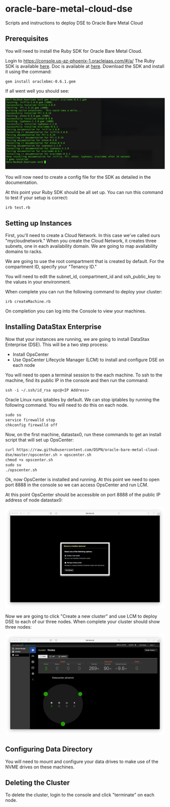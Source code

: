 # oracle-bare-metal-cloud-dse
Scripts and instructions to deploy DSE to Oracle Bare Metal Cloud

## Prerequisites

You will need to install the Ruby SDK for Oracle Bare Metal Cloud.

Login to https://console.us-az-phoenix-1.oracleiaas.com/#/a/  The Ruby SDK is available [here](https://docs.us-az-phoenix-1.oracleiaas.com/tools/ruby/latest/download/oraclebmc-0.6.1.gem).  Doc is available at [here](https://docs.us-az-phoenix-1.oracleiaas.com/tools/ruby/latest/frames.html).  Download the SDK and install it using the command:

    gem install oraclebmc-0.6.1.gem

If all went well you should see:

![](./img/geminstall.png)

You will now need to create a config file for the SDK as detailed in the documentation.

At this point your Ruby SDK should be all set up.  You can run this command to test if your setup is correct:

    irb test.rb

## Setting up Instances

First, you'll need to create a Cloud Network.  In this case we've called ours "mycloudnetwork."  When you create the Cloud Network, it creates three subnets, one in each availability domain.  We are going to map availability domains to racks.

We are going to use the root compartment that is created by default.  For the compartment ID, specify your "Tenancy ID."

You will need to edit the subnet_id, compartment_id and ssh_public_key to the values in your environment.

When complete you can run the following command to deploy your cluster:

    irb createMachine.rb
    
On completion you can log into the Console to view your machines.

## Installing DataStax Enterprise

Now that your instances are running, we are going to install DataStax Enterprise (DSE).  This will be a two step process:
* Install OpsCenter
* Use OpsCenter Lifecycle Manager (LCM) to install and configure DSE on each node

You will need to open a terminal session to the each machine.  To ssh to the machine, find its public IP in the console and then run the command:

    ssh -i ~/.ssh/id_rsa opc@<IP Address>

Oracle Linux runs iptables by default.  We can stop iptables by running the following command.  You will need to do this on each node.

    sudo su
    service firewalld stop
    chkconfig firewalld off

Now, on the first machine, datastax0, run these commands to get an install script that will set up OpsCenter:

    curl https://raw.githubusercontent.com/DSPN/oracle-bare-metal-cloud-dse/master/opscenter.sh > opscenter.sh
    chmod +x opscenter.sh
    sudo su
    ./opscenter.sh

Ok, now OpsCenter is installed and running.  At this point we need to open port 8888 in the console so we can access OpsCenter and run LCM.

At this point OpsCenter should be accessible on port 8888 of the public IP address of node datastax0:

![](./img/welcometoopscenter.png)

Now we are going to click "Create a new cluster" and use LCM to deploy DSE to each of our three nodes.  When complete your cluster should show three nodes:

![](./img/opscentercluster.png)

## Configuring Data Directory

You will need to mount and configure your data drives to make use of the NVME drives on these machines.

## Deleting the Cluster

To delete the cluster, login to the console and click "terminate" on each node.
